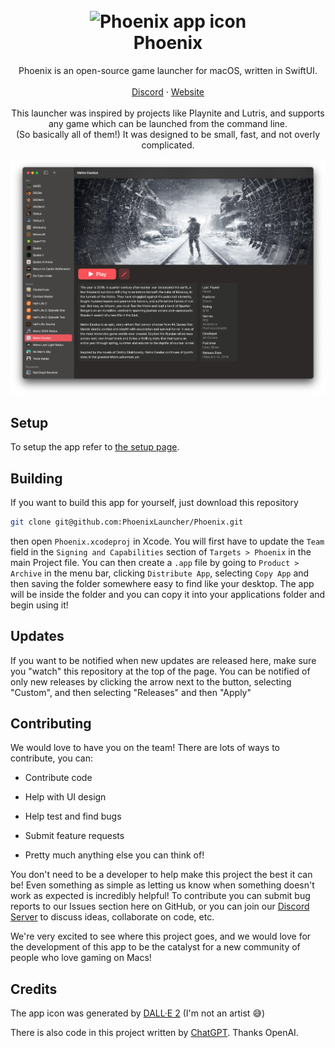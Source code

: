 <h1 align="center">
  <br>
  <img src="Readme Images/Icon.png" alt="Phoenix app icon" width="100" height="100"/>
  <br>
  <b>Phoenix</b>
  <br>
</h1>

<p align="center">
    Phoenix is an open-source game launcher for macOS, written in SwiftUI. 
    <br />
    <br />
    <a href="https://discord.gg/nm3GY2K36H">Discord</a>
    ·
    <a href="https://phoenixlauncher.vercel.app/">Website</a>
    <br />
    <br />
    This launcher was inspired by projects like Playnite and Lutris, and supports any game which can be launched from the command line.      <br/>
    (So basically all of them!) It was designed to be small, fast, and not overly complicated.
  </p>

<img src="Readme Images/phoenixdark.webp" alt="Screenshot of the app"/>

## Setup

To setup the app refer to [the setup page](./setup.md).

## Building

If you want to build this app for yourself, just download this repository

```bash
git clone git@github.com:PhoenixLauncher/Phoenix.git
```

then open `Phoenix.xcodeproj` in Xcode. You will first have to update the `Team` field in the `Signing and Capabilities` section of `Targets > Phoenix` in the main Project file. You can then create a `.app` file by going to `Product > Archive` in the menu bar, clicking `Distribute App`, selecting `Copy App` and then saving the folder somewhere easy to find like your desktop. The app will be inside the folder and you can copy it into your applications folder and begin using it!

## Updates

If you want to be notified when new updates are released here, make sure you "watch" this repository at the top of the page. You can be notified of only new releases by clicking the arrow next to the button, selecting "Custom", and then selecting "Releases" and then "Apply"

## Contributing

We would love to have you on the team! There are lots of ways to contribute, you can:

- Contribute code

- Help with UI design

- Help test and find bugs

- Submit feature requests

- Pretty much anything else you can think of!

You don't need to be a developer to help make this project the best it can be! Even something as simple as letting us know when something doesn't work as expected is incredibly helpful! To contribute you can submit bug reports to our Issues section here on GitHub, or you can join our [Discord Server](https://discord.gg/Q8TQ6rYfGQ) to discuss ideas, collaborate on code, etc.

We're very excited to see where this project goes, and we would love for the development of this app to be the catalyst for a new community of people who love gaming on Macs!

## Credits

The app icon was generated by [DALL·E 2](https://openai.com/dall-e-2/) (I'm not an artist 😅)

There is also code in this project written by [ChatGPT](https://openai.com). Thanks OpenAI.
